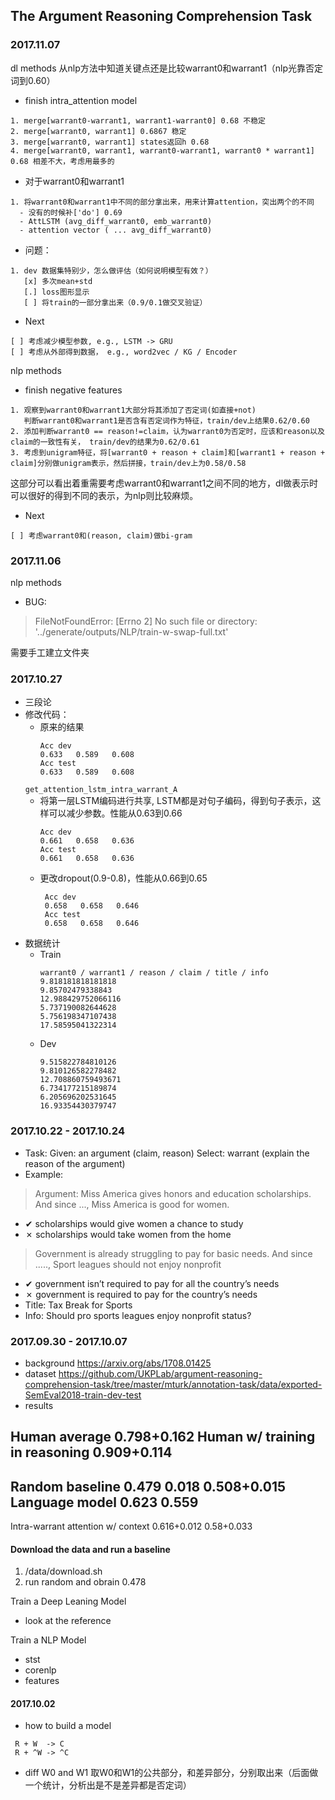 ## The Argument Reasoning Comprehension Task

### 2017.11.07
dl methods
从nlp方法中知道关键点还是比较warrant0和warrant1（nlp光靠否定词到0.60）

- finish intra_attention model
```
1. merge[warrant0-warrant1, warrant1-warrant0] 0.68 不稳定
2. merge[warrant0, warrant1] 0.6867 稳定
3. merge[warrant0, warrant1] states返回h 0.68
4. merge[warrant0, warrant1, warrant0-warrant1, warrant0 * warrant1] 0.68 相差不大，考虑用最多的
```
- 对于warrant0和warrant1
```
1. 将warrant0和warrant1中不同的部分拿出来，用来计算attention，突出两个的不同
  - 没有的时候补['do'] 0.69
  - AttLSTM (avg_diff_warrant0, emb_warrant0)
  - attention vector ( ... avg_diff_warrant0)
```
- 问题：
```
1. dev 数据集特别少，怎么做评估（如何说明模型有效？）
   [x] 多次mean+std
   [.] loss图形显示
   [ ] 将train的一部分拿出来（0.9/0.1做交叉验证）
```
- Next
```
[ ] 考虑减少模型参数, e.g., LSTM -> GRU
[ ] 考虑从外部得到数据， e.g., word2vec / KG / Encoder
```

nlp methods
- finish negative features
```
1. 观察到warrant0和warrant1大部分将其添加了否定词(如直接+not)
   判断warrant0和warrant1是否含有否定词作为特征，train/dev上结果0.62/0.60
2. 添加判断warrant0 == reason!=claim，认为warrant0为否定时，应该和reason以及claim的一致性有关， train/dev的结果为0.62/0.61
3. 考虑到unigram特征，将[warrant0 + reason + claim]和[warrant1 + reason + claim]分别做unigram表示，然后拼接，train/dev上为0.58/0.58
```
这部分可以看出着重需要考虑warrant0和warrant1之间不同的地方，dl做表示时可以很好的得到不同的表示，为nlp则比较麻烦。
- Next
```
[ ] 考虑warrant0和(reason, claim)做bi-gram
```


### 2017.11.06
nlp methods
- BUG:
> FileNotFoundError: [Errno 2] No such file or directory: '../generate/outputs/NLP/train-w-swap-full.txt'

需要手工建立文件夹

### 2017.10.27
- 三段论
- 修改代码：
    - 原来的结果
        ```
        Acc dev
        0.633   0.589   0.608
        Acc test
        0.633   0.589   0.608
        ```
    ``get_attention_lstm_intra_warrant_A``
    - 将第一层LSTM编码进行共享, LSTM都是对句子编码，得到句子表示，这样可以减少参数。性能从0.63到0.66
       ```
       Acc dev
       0.661   0.658   0.636
       Acc test
       0.661   0.658   0.636
       ```
    - 更改dropout(0.9-0.8)，性能从0.66到0.65
       ```
        Acc dev
        0.658   0.658   0.646
        Acc test
        0.658   0.658   0.646
       ```
- 数据统计
    - Train
        ```
        warrant0 / warrant1 / reason / claim / title / info
        9.818181818181818
        9.85702479338843
        12.988429752066116
        5.737190082644628
        5.756198347107438
        17.58595041322314
        ```
    - Dev
        ```
        9.515822784810126
        9.810126582278482
        12.708860759493671
        6.734177215189874
        6.205696202531645
        16.93354430379747
        ```




### 2017.10.22 - 2017.10.24
- Task:
    Given: an argument (claim, reason)
    Select: warrant (explain the reason of the argument)
- Example:
> Argument: Miss America gives honors and education scholarships. And since ..., Miss America is good for women.
  - ✔ scholarships would give women a chance to study
  - ✗ scholarships would take women from the home

> Government is already struggling to pay for basic needs. And since
....., Sport leagues should not enjoy nonprofit
   - ✔ government isn’t required to pay for all the country’s needs
   - ✗ government is required to pay for the country’s needs
  - Title: Tax Break for Sports
  - Info: Should pro sports leagues enjoy nonprofit status?



### 2017.09.30 - 2017.10.07

- background https://arxiv.org/abs/1708.01425
- dataset https://github.com/UKPLab/argument-reasoning-comprehension-task/tree/master/mturk/annotation-task/data/exported-SemEval2018-train-dev-test
- results

Human average                  0.798+0.162
Human w/ training in reasoning 0.909+0.114
---
Random baseline 0.479 0.018 0.508+0.015
Language model  0.623             0.559
---
Intra-warrant attention w/ context 0.616+0.012  0.58+0.033

#### Download the data and run a baseline
1. /data/download.sh
2. run random and obrain 0.478

Train a Deep Leaning Model
- look at the reference

Train a NLP Model
- stst
- corenlp
- features


#### 2017.10.02
- how to build a model
```
 R + W  -> C
 R + ^W -> ^C

```
- diff W0 and W1
  取W0和W1的公共部分，和差异部分，分别取出来（后面做一个统计，分析出是不是差异都是否定词）
